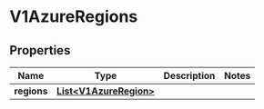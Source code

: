 # V1AzureRegions

## Properties
Name | Type | Description | Notes
------------ | ------------- | ------------- | -------------
**regions** | [**List&lt;V1AzureRegion&gt;**](V1AzureRegion.md) |  | 
